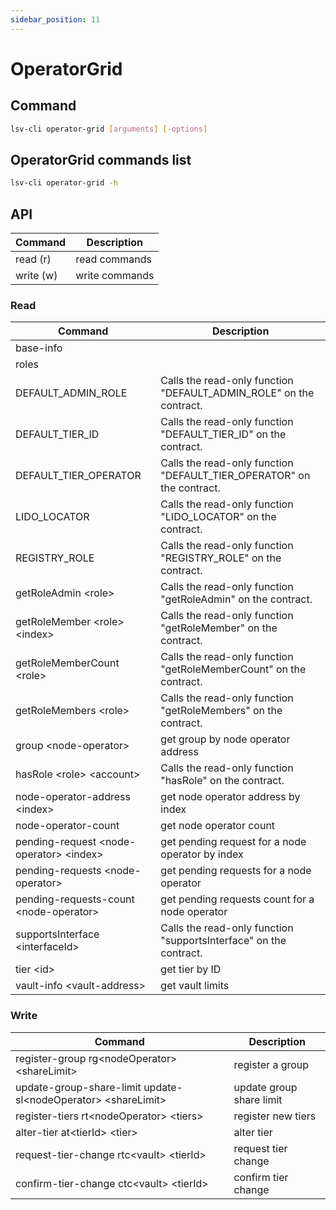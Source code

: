 ```yaml
---
sidebar_position: 11
---
```


# OperatorGrid

## Command

```bash
lsv-cli operator-grid [arguments] [-options]
```

## OperatorGrid commands list

```bash
lsv-cli operator-grid -h
```

## API

| Command   | Description    |
| --------- | -------------- |
| read (r)  | read commands  |
| write (w) | write commands |

### Read

| Command                                   | Description                                                           |
| ----------------------------------------- | --------------------------------------------------------------------- |
| base-info                                 |                                                                       |
| roles                                     |                                                                       |
| DEFAULT_ADMIN_ROLE                        | Calls the read-only function "DEFAULT_ADMIN_ROLE" on the contract.    |
| DEFAULT_TIER_ID                           | Calls the read-only function "DEFAULT_TIER_ID" on the contract.       |
| DEFAULT_TIER_OPERATOR                     | Calls the read-only function "DEFAULT_TIER_OPERATOR" on the contract. |
| LIDO_LOCATOR                              | Calls the read-only function "LIDO_LOCATOR" on the contract.          |
| REGISTRY_ROLE                             | Calls the read-only function "REGISTRY_ROLE" on the contract.         |
| getRoleAdmin \<role>                      | Calls the read-only function "getRoleAdmin" on the contract.          |
| getRoleMember \<role> \<index>            | Calls the read-only function "getRoleMember" on the contract.         |
| getRoleMemberCount \<role>                | Calls the read-only function "getRoleMemberCount" on the contract.    |
| getRoleMembers \<role>                    | Calls the read-only function "getRoleMembers" on the contract.        |
| group \<node-operator>                    | get group by node operator address                                    |
| hasRole \<role> \<account>                | Calls the read-only function "hasRole" on the contract.               |
| node-operator-address \<index>            | get node operator address by index                                    |
| node-operator-count                       | get node operator count                                               |
| pending-request \<node-operator> \<index> | get pending request for a node operator by index                      |
| pending-requests \<node-operator>         | get pending requests for a node operator                              |
| pending-requests-count \<node-operator>   | get pending requests count for a node operator                        |
| supportsInterface \<interfaceId>          | Calls the read-only function "supportsInterface" on the contract.     |
| tier \<id>                                | get tier by ID                                                        |
| vault-info \<vault-address>               | get vault limits                                                      |

### Write

| Command                                                         | Description              |
| --------------------------------------------------------------- | ------------------------ |
| register-group rg\<nodeOperator> \<shareLimit>                  | register a group         |
| update-group-share-limit update-sl\<nodeOperator> \<shareLimit> | update group share limit |
| register-tiers rt\<nodeOperator> \<tiers>                       | register new tiers       |
| alter-tier at\<tierId> \<tier>                                  | alter tier               |
| request-tier-change rtc\<vault> \<tierId>                       | request tier change      |
| confirm-tier-change ctc\<vault> \<tierId>                       | confirm tier change      |
